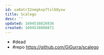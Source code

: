 ```yaml
---
id: xa0atr32nmgkxp7tsl68yxw
title: Scalego
desc: ''
updated: 1694538826936
created: 1694538806871
---
```


- #dead
- #repo https://github.com/GiGurra/scalego